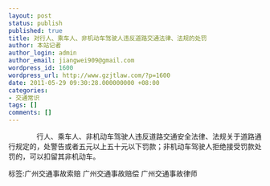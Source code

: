 ```yaml
---
layout: post
status: publish
published: true
title: 对行人、乘车人、非机动车驾驶人违反道路交通法律、法规的处罚
author: 本站记者
author_login: admin
author_email: jiangwei909@gmail.com
wordpress_id: 1600
wordpress_url: http://www.gzjtlaw.com/?p=1600
date: 2011-05-29 09:30:28.000000000 +08:00
categories:
- 交通常识
tags: []
comments: []
---
```

　　　　行人、乘车人、非机动车驾驶人违反道路交通安全法律、法规关于道路通行规定的，处警告或者五元以上五十元以下罚款；非机动车驾驶人拒绝接受罚款处罚的，可以扣留其非机动车。标签:广州交通事故索赔 广州交通事故赔偿 广州交通事故律师
